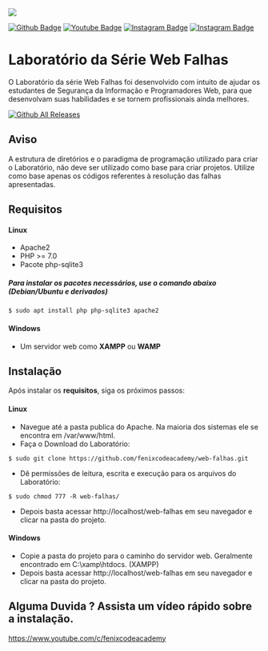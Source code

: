 <img src="https://fenixcodeacademy.com/img/wallpaper.png"/>

[![Github Badge](https://img.shields.io/badge/github-%23100000.svg?&style=for-the-badge&logo=github&logoColor=white&link=https://github.com/fenixcodeacademy)](https://github.com/fenixcodeacademy)
[![Youtube Badge](https://img.shields.io/badge/youtube-%23FF0000.svg?&style=for-the-badge&logo=youtube&logoColor=white&link=https://www.youtube.com/c/fenixcodeacademy)](https://www.youtube.com/c/fenixcodeacademy)
[![Instagram Badge](https://img.shields.io/badge/instagram-%23E4405F.svg?&style=for-the-badge&logo=instagram&logoColor=white&link=https://www.instagram.com/fenixcodeacademy)](https://www.instagram.com/fenixcodeacademy)
[![Instagram Badge](https://img.shields.io/badge/instagram-%23E4405F.svg?&style=for-the-badge&logo=instagram&logoColor=white&link=https://www.instagram.com/gabrielvictorweb)](https://www.instagram.com/gabrielvictorweb)

# Laboratório da Série Web Falhas
O Laboratório da série Web Falhas foi desenvolvido com intuito de ajudar os estudantes de Segurança da Informação e Programadores Web, para que desenvolvam suas habilidades e se tornem profissionais ainda melhores.

[![Github All Releases](https://img.shields.io/github/downloads/fenixcodeacademy/web-falhas/total.svg)]()

## Aviso
A estrutura de diretórios e o paradigma de programação utilizado para criar o Laboratório, não deve
ser utilizado como base para criar projetos. Utilize como base apenas os códigos referentes à resolução
das falhas apresentadas.

## Requisitos

#### Linux
- Apache2
- PHP >= 7.0
- Pacote php-sqlite3

##### Para instalar os pacotes necessários, use o comando abaixo (Debian/Ubuntu e derivados)
```shell
$ sudo apt install php php-sqlite3 apache2
```
#### Windows
- Um servidor web como **XAMPP** ou **WAMP**

## Instalação

Após instalar os **requisitos**, siga os próximos passos:

#### Linux
- Navegue até a pasta publica do Apache. Na maioria dos sistemas ele se encontra em
/var/www/html.
- Faça o Download do Laboratório:
```shell
$ sudo git clone https://github.com/fenixcodeacademy/web-falhas.git
```
- Dê permissões de leitura, escrita e execução para os arquivos do Laboratório:
```shell
$ sudo chmod 777 -R web-falhas/
```
- Depois basta acessar http://localhost/web-falhas em seu navegador e clicar na pasta do projeto.

#### Windows
- Copie a pasta do projeto para o caminho do servidor web. Geralmente encontrado em C:\\xamp\htdocs\. (XAMPP)
- Depois basta acessar http://localhost/web-falhas em seu navegador e clicar na pasta do projeto.

## Alguma Duvida ? Assista um vídeo rápido sobre a instalação.
https://www.youtube.com/c/fenixcodeacademy
